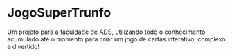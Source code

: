 # JogoSuperTrunfo
Um projeto para a faculdade de ADS, utilizando todo o conhecimento acumulado até o momento para criar um jogo de cartas interativo, complexo e divertido!
